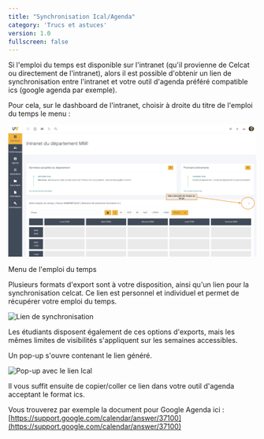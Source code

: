 ```yaml
---
title: "Synchronisation Ical/Agenda"
category: 'Trucs et astuces'
version: 1.0
fullscreen: false
---
```


Si l'emploi du temps est disponible sur l'intranet \(qu'il provienne de Celcat ou directement de l'intranet\), alors il est possible d'obtenir un lien de synchronisation entre l'intranet et votre outil d'agenda préféré compatible ics \(google agenda par exemple\).

Pour cela, sur le dashboard de l'intranet, choisir à droite du titre de l'emploi du temps le menu :

![Menu de l&apos;emploi du temps](./ical1.png)
<p class="legend">Menu de l&apos;emploi du temps</p>


Plusieurs formats d'export sont à votre disposition, ainsi qu'un lien pour la synchronisation celcat. Ce lien est personnel et individuel et permet de récupérer votre emploi du temps.

![Lien de synchronisation](/images/trucs/ical2.png)

<alert type="info">
Les étudiants disposent également de ces options d'exports, mais les mêmes limites de visibilités s'appliquent sur les semaines accessibles.
</alert>

Un pop-up s'ouvre contenant le lien généré.

![Pop-up avec le lien Ical](/images/trucs/ical3.png)

Il vous suffit ensuite de copier/coller ce lien dans votre outil d'agenda acceptant le format ics.

Vous trouverez par exemple la document pour Google Agenda ici : [https://support.google.com/calendar/answer/37100](https://support.google.com/calendar/answer/37100)




